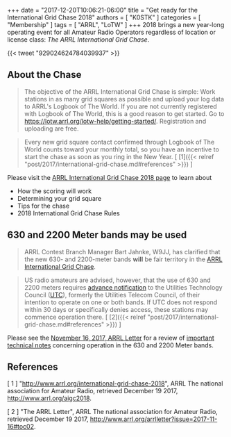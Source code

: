 +++
date = "2017-12-20T10:06:21-06:00"
title = "Get ready for the International Grid Chase 2018"
authors = [ "K0STK" ]
categories = [ "Membership" ]
tags = [ "ARRL", "LoTW" ]
+++
2018 brings a new year-long operating event for all Amateur Radio Operators regardless of location or license class: *The ARRL International Grid Chase*.

{{< tweet "929024624784039937" >}}
<!--more-->

## About the Chase

>The objective of the ARRL International Grid Chase is simple: Work stations in as many grid squares as possible and upload your log data to ARRL's Logbook of The World. If you are not currently registered with Logbook of The World, this is a good reason to get started. Go to https://lotw.arrl.org/lotw-help/getting-started/. Registration and uploading are free.

>Every new grid square contact confirmed through Logbook of The World counts toward your monthly total, so you have an incentive to start the chase as soon as you ring in the New Year.
<span style="font-style:normal;">[ [1]({{< relref "post/2017/international-grid-chase.md#references" >}}) ]</span>

Please visit the [ARRL International Grid Chase 2018 page](https://www.arrl.org/aigc2018) to learn about

* How the scoring will work
* Determining your grid square
* Tips for the chase
* 2018 International Grid Chase Rules

## 630 and 2200 Meter bands may be used

>ARRL Contest Branch Manager Bart Jahnke, W9JJ, has clarified that the
new 630- and 2200-meter bands **will** be fair territory in the
[ARRL International Grid Chase](http://www.arrl.org/aigc2018).

>US radio amateurs are advised, however, that the use of 630 and 2200
meters requires
[advance notification](https://utc.org/plc-database-amateur-notification-process/)
to the Utilities Technology Council
([UTC](http://utc.org/)),
formerly the Utilities Telecom Council, of their intention to operate
on one or both bands. If UTC does not respond within 30 days or
specifically denies access, these stations may commence operation there.
<span style="font-style:normal;">[ [2]({{< relref "post/2017/international-grid-chase.md#references" >}}) ]</span>

Please see the
[November 16, 2017, ARRL Letter](http://www.arrl.org/arrlletter?issue=2017-11-16)
for a review of [important technical notes](http://www.arrl.org/arrlletter?issue=2017-11-16#toc02)
concerning operation in the 630 and 2200 Meter bands.

## References

[ 1 ] "http://www.arrl.org/international-grid-chase-2018",
ARRL The national association for Amateur Radio,
retrieved December 19 2017,
http://www.arrl.org/aigc2018.

[ 2 ] "The ARRL Letter",
ARRL The national association for Amateur Radio,
retrieved December 19 2017,
http://www.arrl.org/arrlletter?issue=2017-11-16#toc02.
